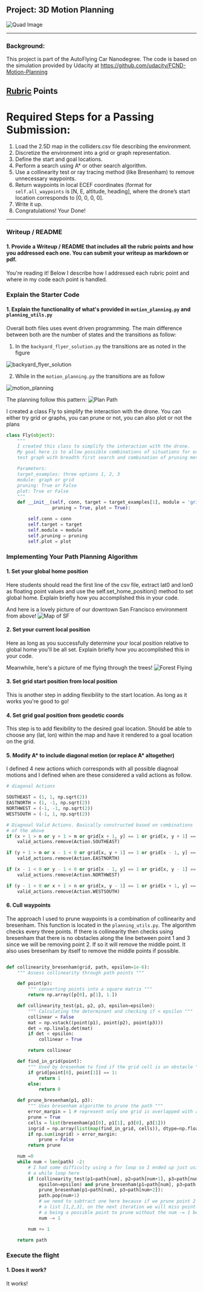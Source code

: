 ## Project: 3D Motion Planning
![Quad Image](./Media/Motion_Planning.gif)

---

### Background:
This project is part of the AutoFlying Car Nanodegree. The code is based on the simulation provided by Udacity at https://github.com/udacity/FCND-Motion-Planning

## [Rubric](https://review.udacity.com/#!/rubrics/1534/view) Points

# Required Steps for a Passing Submission:
1. Load the 2.5D map in the colliders.csv file describing the environment.
2. Discretize the environment into a grid or graph representation.
3. Define the start and goal locations.
4. Perform a search using A* or other search algorithm.
5. Use a collinearity test or ray tracing method (like Bresenham) to remove unnecessary waypoints.
6. Return waypoints in local ECEF coordinates (format for `self.all_waypoints` is [N, E, altitude, heading], where the drone’s start location corresponds to [0, 0, 0, 0].
7. Write it up.
8. Congratulations!  Your Done!


---
### Writeup / README

#### 1. Provide a Writeup / README that includes all the rubric points and how you addressed each one.  You can submit your writeup as markdown or pdf.  

You're reading it! Below I describe how I addressed each rubric point and where in my code each point is handled.

### Explain the Starter Code

#### 1. Explain the functionality of what's provided in `motion_planning.py` and `planning_utils.py`
Overall both files uses event driven programming. The main difference between both are the number of states and the transitions as follow:

1. In the `backyard_flyer_solution.py` the transitions are as noted in the figure

![backyard_flyer_solution](./Media/Event_Driven_Programming.png)

2. While in the `motion_planning.py` the transitions are as follow

![motion_planning](./Media/Event_Driven_Programming_Planning.png)

The planning follow this pattern:
![Plan Path](./Media/plan_path.png)

I created a class Fly to simplify the interaction with the drone. You can either try grid or graphs, you can prune or not, you can also plot or not the plans

```python
class Fly(object):
    """
    I created this class to simplify the interaction with the drone.
    My goal here is to allow possible combinations of situations for example
    test graph with breadth first search and combination of pruning methods

    Parameters:
    target_examples: three options 1, 2, 3
    module: graph or grid
    pruning: True or False
    plot: True or False
    """
    def __init__(self, conn, target = target_examples[1], module = 'grid',
                 pruning = True, plot = True):

        self.conn = conn
        self.target = target
        self.module = module
        self.pruning = pruning
        self.plot = plot
```

### Implementing Your Path Planning Algorithm

#### 1. Set your global home position
Here students should read the first line of the csv file, extract lat0 and lon0 as floating point values and use the self.set_home_position() method to set global home. Explain briefly how you accomplished this in your code.


And here is a lovely picture of our downtown San Francisco environment from above!
![Map of SF](./misc/map.png)

#### 2. Set your current local position
Here as long as you successfully determine your local position relative to global home you'll be all set. Explain briefly how you accomplished this in your code.


Meanwhile, here's a picture of me flying through the trees!
![Forest Flying](./misc/in_the_trees.png)

#### 3. Set grid start position from local position
This is another step in adding flexibility to the start location. As long as it works you're good to go!

#### 4. Set grid goal position from geodetic coords
This step is to add flexibility to the desired goal location. Should be able to choose any (lat, lon) within the map and have it rendered to a goal location on the grid.

#### 5. Modify A* to include diagonal motion (or replace A* altogether)
I defined 4 new actions which corresponds with all possible diagnoal motions and I defined when are these considered a valid actions as follow.

```python
# diagonal Actions

SOUTHEAST = (1, 1, np.sqrt(2))
EASTNORTH = (1, -1, np.sqrt(2))
NORTHWEST = (-1, -1, np.sqrt(2))
WESTSOUTH = (-1, 1, np.sqrt(2))

# Diagnoal Valid Actions. Basically constructed based on combinations
# of the above
if (x + 1 > n or y + 1 > m or grid[x + 1, y] == 1 or grid[x, y + 1] == 1):
    valid_actions.remove(Action.SOUTHEAST)

if (y + 1 > m or x - 1 < 0 or grid[x, y + 1] == 1 or grid[x - 1, y] == 1):
    valid_actions.remove(Action.EASTNORTH)

if (x - 1 < 0 or y - 1 < 0 or grid[x - 1, y] == 1 or grid[x, y - 1] == 1):
    valid_actions.remove(Action.NORTHWEST)

if (y - 1 < 0 or x + 1 > n or grid[x, y - 1] == 1 or grid[x + 1, y] == 1):
    valid_actions.remove(Action.WESTSOUTH)

```

#### 6. Cull waypoints
The approach I used to prune waypoints is a combination of collinearity and bresenham.
This function is located in the ```planning_utils.py```.
The algorithm checks every three points. If there is collinearity then checks using bresenham that there is no obstacles along the line between point 1 and 3 since we will be removing point 2. If so it will remove the middle point. It also uses bresenham by itself to remove the middle points if possible.

```python

def collinearity_bresenham(grid, path, epsilon=1e-6):
    """ Assess collinearity through path points """

    def point(p):
        """ converting points into a square matrix """
        return np.array([p[0], p[1], 1.])

    def collinearity_test(p1, p2, p3, epsilon=epsilon):
        """ Calculating the determinant and checking if < epsilon """
        collinear = False
        mat = np.vstack((point(p1), point(p2), point(p3)))
        det = np.linalg.det(mat)
        if det < epsilon:
            collinear = True

        return collinear

    def find_in_grid(point):
        """ Used by bresenham to find if the grid cell is an obstacle """
        if grid[point[0], point[1]] == 1:
            return 1
        else:
            return 0

    def prune_bresenham(p1, p3):
        """ Uses bresenham algorithm to prune the path """
        error_margin = 1 # represent only one grid is overlapped with an obstacle.
        prune = True
        cells = list(bresenham(p1[0], p1[1], p3[0], p3[1]))
        ingrid = np.array(list(map(find_in_grid, cells)), dtype=np.float64)
        if np.sum(ingrid) > error_margin:
            prune = False
        return prune

    num =0
    while num < len(path) -2:
        # I had some difficulty using a for loop so I ended up just using a
        # a while loop here
        if (collinearity_test(p1=path[num], p2=path[num+1], p3=path[num+2],\
            epsilon=epsilon) and prune_bresenham(p1=path[num], p3=path[num+2])) or\
            prune_bresenham(p1=path[num], p3=path[num+2]):
            path.pop(num+1)
            # we need to subtract one here because if we prune point 2 in a
            # a list [1,2,3], on the next iteration we will miss point 3 as
            # a being a possible point to prune without the num -= 1 below.
            num -= 1

        num += 1

    return path

```

### Execute the flight
#### 1. Does it work?
It works!
